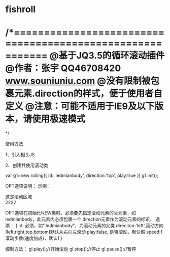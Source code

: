 # fishroll
/*==========================================================
@基于JQ3.5的循环滚动插件
@作者：张宇 QQ46708420 www.souniuniu.com
@没有限制被包裹元素.direction的样式，便于使用者自定义
@注意：可能不适用于IE9及以下版本，请使用极速模式                                                        
===========================================================
*/

使用方法

1、引入相关JS
<script src="jquery-3.5.1.min.js"></script>
<script src="fishroll.js"></script>

2、创建并使用滚动类

var g1=new rolling({
		id:'.ledmianbody',
		direction:'top',
		play:true
	})
	g1.init();
  
OPT选项说明：
示例：
<div class="ledmianbody layui-col-xs12">
	<div class="direction">
		这是滚动区域<br/>2222
	</div>
</div>
 
 OPT选项在初始化NEW类时，必须要先指定滚动元素的父元素，如ledmianbody，此元素内必须包裹一个.direction元素作为滚动元素的标识。
 选项：
 {
  id: 必须，如".ledmianbody"，为滚动元素的父类
  direciton:'left',滚动方向[left,right,top,bottom]默认从右向左滚动
  play:false, 是否滚动，默认假
  speed:1   滚动步数(速度加成)，默认1
 }
 
 控制方法：
 gl.play();//开始滚动
 gl.stop();//停止
 gl.pause();//暂停
 
 

